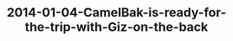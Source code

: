 ---
layout: blog
title: 2014-01-04-CamelBak-is-ready-for-the-trip-with-Giz-on-the-back
category: blog
lat: 47.60293
lng: -122.30847
image: https://s3-us-west-2.amazonaws.com/travels2013/2014-01-04 00:02:40 PST.jpg
observation: 20140104000240PST
---